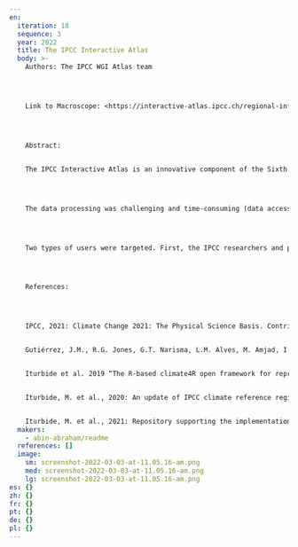 ```yaml
---
en:
  iteration: 18
  sequence: 3
  year: 2022
  title: The IPCC Interactive Atlas
  body: >-
    Authors: The IPCC WGI Atlas team 




    Link to Macroscope: <https://interactive-atlas.ipcc.ch/regional-information> 




    Abstract:


    The IPCC Interactive Atlas is an innovative component of the Sixth Assessment Report (AR6) of the Intergovernmental Panel on Climate Change (IPCC) supporting and extending the assessment provided in the report –in particular regional assessment– and improving transparency and re-use of climate information through the implementation of FAIR principles (Iturbide et al. 2021). The Interactive Atlas allows exploring over 25 essential climate atmospheric and oceanic variables (such as temperature, precipitation, wind and sea surface temperature, sea level rise, sea ice, and pH) and impact-relevant indices underpinning the report. These variable are computed for both multi-model global (CMIP6) and regional (CORDEX) climate change projections and can be analyzed along different climate change dimensions (future periods across scenarios or global warming levels) using a number of  innovative interactive data visualizations, such as global and regional maps,  ensemble time series, climate stripes, global warming level plots, etc.. A strong effort in data visualization has been made to communicate the uncertainty of the models, through hatching of the maps, and showing always an ensemble of climate models (instead of single-model results).




    The data processing was challenging and time-consuming (data access, curation index calculation, standardization and metadata provision, etc.), requiring over 1.5 million hours of computing time. The processing of climate data handled several hundred TBs of initial information, and distilled it down to a total of 2 TB, that is the final dataset handled by the Interactive Atlas.




    Two types of users were targeted. First, the IPCC researchers and practitioners, since the tool was issued as part of IPCC AR6. Second, education, media and the general public. . For the latter, a simple interface (climate futures) was deployed oriented to global warming levels, so users are directly confronted with the different policy relevant choices (our possible future worlds at 1.5º, 2º or 3º). 




    References: 




    IPCC, 2021: Climate Change 2021: The Physical Science Basis. Contribution of Working Group I to the Sixth Assessment Report of the Intergovernmental Panel on Climate Change \[Masson-Delmotte, V., P. Zhai, A. Pirani, S.L. Connors, C. Péan, S. Berger, N. Caud, Y. Chen, L. Goldfarb, M.I. Gomis, M. Huang, K. Leitzell, E. Lonnoy, J.B.R. Matthews, T.K. Maycock, T. Waterfield, O. Yelekçi, R. Yu, and B. Zhou (eds.)]. Cambridge University Press. In Press.


    Gutiérrez, J.M., R.G. Jones, G.T. Narisma, L.M. Alves, M. Amjad, I.V. Gorodetskaya, M. Grose, N.A.B. Klutse, S. Krakovska, J. Li, D. Martínez-Castro, L.O. Mearns, S.H. Mernild, T. Ngo-Duc, B. van den Hurk, and J.-H. Yoon, 2021: Atlas. In Climate Change 2021: The Physical Science Basis. Contribution of Working Group I to the Sixth Assessment Report of the Intergovernmental Panel on Climate Change \[Masson-Delmotte, V., P. Zhai, A. Pirani, S.L. Connors, C. Péan, S. Berger, N. Caud, Y. Chen, L. Goldfarb, M.I. Gomis, M. Huang, K. Leitzell, E. Lonnoy, J.B.R. Matthews, T.K. Maycock, T. Waterfield, O. Yelekçi, R. Yu, and B. Zhou (eds.)]. Available from http://interactive-atlas.ipcc.ch 


    Iturbide et al. 2019 “The R-based climate4R open framework for reproducible climate data access and post-processing”, Environmental Modelling & Software, 111, 42-54, https://doi.org/10.1016/j.envsoft.2018.09.009


    Iturbide, M. et al., 2020: An update of IPCC climate reference regions for subcontinental analysis of climate model data: definition and aggregated datasets. Earth System Science Data, 12(4), 2959–2970, doi:10.5194/essd- 12-2959-2020.


    Iturbide, M. et al., 2021: Repository supporting the implementation of FAIR principles in the IPCC-WG1 Interactive Atlas. Zenodo. http://doi.org/10.5281/zenodo.5171760. https://github.com/IPCC-WG1/Atlas
  makers:
    - abin-abraham/readme
  references: []
  image:
    sm: screenshot-2022-03-03-at-11.05.16-am.png
    med: screenshot-2022-03-03-at-11.05.16-am.png
    lg: screenshot-2022-03-03-at-11.05.16-am.png
es: {}
zh: {}
fr: {}
pt: {}
de: {}
pl: {}
---
```

